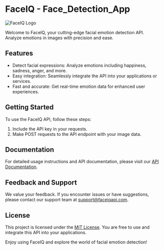 # FaceIQ - Face_Detection_App

![FaceIQ Logo](#)

Welcome to FaceIQ, your cutting-edge facial emotion detection API. Analyze emotions in images with precision and ease.

## Features

- Detect facial expressions: Analyze emotions including happiness, sadness, anger, and more.
- Easy integration: Seamlessly integrate the API into your applications or services.
- Fast and accurate: Get real-time emotion data for enhanced user experiences.

## Getting Started

To use the FaceIQ API, follow these steps:

1. Include the API key in your requests.
2. Make POST requests to the API endpoint with your image data.

## Documentation

For detailed usage instructions and API documentation, please visit our [API Documentation](link-to-api-docs).

## Feedback and Support

We value your feedback. If you encounter issues or have suggestions, please contact our support team at support@faceiqapi.com.

## License

This project is licensed under the [MIT License](LICENSE). You are free to use and integrate this API into your applications.

Enjoy using FaceIQ and explore the world of facial emotion detection!
 
